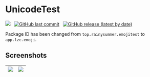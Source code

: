 # UnicodeTest

[![](https://img.shields.io/static/v1?label=Google%20Play&message=app.lzc.emoji&color=blue&style=for-the-badge&logo=googleplay)](https://play.google.com/store/apps/details?id=app.lzc.emoji)&ensp;
[![GitHub last commit](https://img.shields.io/github/last-commit/lzcapp/EmojiTest?style=for-the-badge)](https://github.com/lzcapp/EmojiTest/releases/latest/)&ensp;
[![GitHub release (latest by date)](https://img.shields.io/github/v/release/lzcapp/EmojiTest?style=for-the-badge)](https://github.com/lzcapp/EmojiTest/releases/latest/)

Package ID has been changed from `top.rainysummer.emojitest` to `app.lzc.emoji`.

## Screenshots

| ![](https://user-images.githubusercontent.com/12462465/171045829-cc1d4f44-fead-42f9-9f05-53dd50f26180.png) | ![](https://user-images.githubusercontent.com/12462465/171045825-6e1b0ab5-aa99-4d96-ab15-fa0788cc8e71.png) |
| ------------------------------------------------------------ | ------------------------------------------------------------ |
